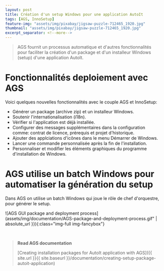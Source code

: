 ```yaml
---
layout: post
title: Création d'un setup Windows pour une application AutoIt
tags: [AGS, InnoSetup]
feature-img: "assets/img/pixabay/jigsaw-puzzle-712465_1920.jpg"
thumbnail: "assets/img/pixabay/jigsaw-puzzle-712465_1920.jpg"
excerpt_separator: <!--more-->
---
```


> AGS fournit un processus automatique et d'autres fonctionnalités pour faciliter la création d'un package et d'un installeur Windows (setup) d'une application AutoIt.

<!--more-->


# Fonctionnalités deploiement avec AGS

Voici quelques nouvelles fonctionnalités avec le couple AGS et InnoSetup:

- Générer un package (archive zip) et un installeur Windows.
- Soutenir l'internationalisation (i18n).
- Vérifier si l'application est déjà installée.
- Configurer des messages supplémentaires dans la configuration comme: contrat de licence, prérequis et projet d'historique.
- Ajouter des applciations d'icônes dans le menu Démarrer de Windows.
- Lancer une commande personnalisée après la fin de l'installation.
- Personnaliser et modifier les éléments graphiques du programme d'installation de Windows.


# AGS utilise un batch Windows pour automatiser la génération du setup

Dans AGS on utilise un batch Windows qui joue le rôle de chef d'orquestre, pour générer le setup.

![AGS GUI package and deployment process](assets/img/documentation/AGS-package-and-deployment-process.gif" | absolute_url }}){:class="img-full img-fancybox"}




<br/>

> **Read AGS documentation**
>
> [Creating installation packages for AutoIt application with AGS]({{ site.url }}{{ site.baseurl }}/documentation/creating-setup-package-autoit-application)
 
